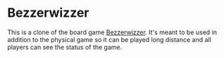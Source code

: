# Bezzerwizzer

This is a clone of the board game [Bezzerwizzer](https://en.wikipedia.org/wiki/Bezzerwizzer). It's meant to be used in addition to the physical game so it can be played long distance and all players can see the status of the game.
